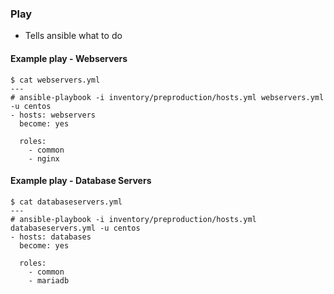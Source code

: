 ### Play

- Tells ansible what to do

#### Example play - Webservers

```
$ cat webservers.yml
---
# ansible-playbook -i inventory/preproduction/hosts.yml webservers.yml -u centos
- hosts: webservers
  become: yes

  roles:
    - common
    - nginx
```

#### Example play - Database Servers

```
$ cat databaseservers.yml
---
# ansible-playbook -i inventory/preproduction/hosts.yml databaseservers.yml -u centos
- hosts: databases
  become: yes

  roles:
    - common
    - mariadb
```
